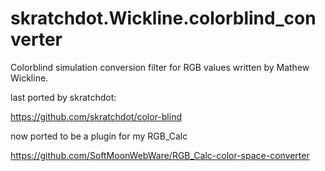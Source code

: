 # skratchdot.Wickline.colorblind_converter

Colorblind simulation conversion filter for RGB values written by Mathew Wickline.

last ported by skratchdot:

https://github.com/skratchdot/color-blind

now ported to be a plugin for my RGB_Calc

https://github.com/SoftMoonWebWare/RGB_Calc-color-space-converter
